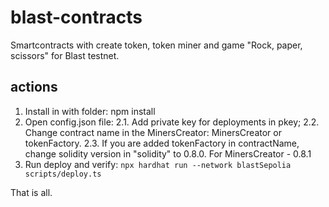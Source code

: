 # blast-contracts
 Smartcontracts with create token, token miner and game "Rock, paper, scissors" for Blast testnet.

## actions
1. Install in with folder:
npm install
2. Open config.json file:
2.1. Add private key for deployments in pkey;
2.2. Change contract name in the MinersCreator:
MinersCreator or tokenFactory.
2.3. If you are added tokenFactory in contractName, change solidity version in "solidity" to 0.8.0.
For MinersCreator - 0.8.1
3. Run deploy and verify:
<code>npx hardhat run --network blastSepolia scripts/deploy.ts</code>

That is all.